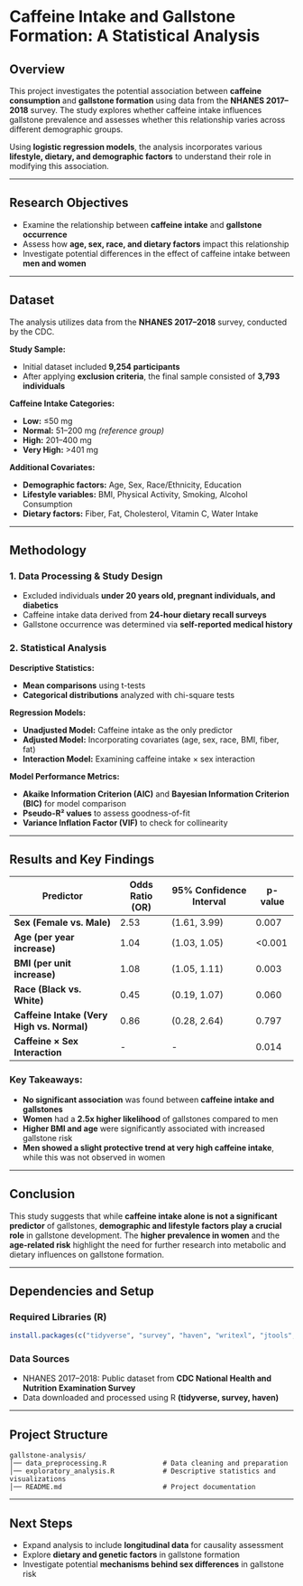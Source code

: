 # **Caffeine Intake and Gallstone Formation: A Statistical Analysis**  

## **Overview**  
This project investigates the potential association between **caffeine consumption** and **gallstone formation** using data from the **NHANES 2017–2018** survey. The study explores whether caffeine intake influences gallstone prevalence and assesses whether this relationship varies across different demographic groups.  

Using **logistic regression models**, the analysis incorporates various **lifestyle, dietary, and demographic factors** to understand their role in modifying this association.  

---

## **Research Objectives**  
- Examine the relationship between **caffeine intake** and **gallstone occurrence**  
- Assess how **age, sex, race, and dietary factors** impact this relationship  
- Investigate potential differences in the effect of caffeine intake between **men and women**  

---

## **Dataset**  
The analysis utilizes data from the **NHANES 2017–2018** survey, conducted by the CDC.  

**Study Sample:**  
- Initial dataset included **9,254 participants**  
- After applying **exclusion criteria**, the final sample consisted of **3,793 individuals**  

**Caffeine Intake Categories:**  
- **Low:** ≤50 mg  
- **Normal:** 51–200 mg *(reference group)*  
- **High:** 201–400 mg  
- **Very High:** >401 mg  

**Additional Covariates:**  
- **Demographic factors:** Age, Sex, Race/Ethnicity, Education  
- **Lifestyle variables:** BMI, Physical Activity, Smoking, Alcohol Consumption  
- **Dietary factors:** Fiber, Fat, Cholesterol, Vitamin C, Water Intake  

---

## **Methodology**  
### **1. Data Processing & Study Design**  
- Excluded individuals **under 20 years old, pregnant individuals, and diabetics**  
- Caffeine intake data derived from **24-hour dietary recall surveys**  
- Gallstone occurrence was determined via **self-reported medical history**  

### **2. Statistical Analysis**  
**Descriptive Statistics:**  
- **Mean comparisons** using t-tests  
- **Categorical distributions** analyzed with chi-square tests  

**Regression Models:**  
- **Unadjusted Model:** Caffeine intake as the only predictor  
- **Adjusted Model:** Incorporating covariates (age, sex, race, BMI, fiber, fat)  
- **Interaction Model:** Examining caffeine intake × sex interaction  

**Model Performance Metrics:**  
- **Akaike Information Criterion (AIC)** and **Bayesian Information Criterion (BIC)** for model comparison  
- **Pseudo-R² values** to assess goodness-of-fit  
- **Variance Inflation Factor (VIF)** to check for collinearity  

---

## **Results and Key Findings**  

| Predictor | Odds Ratio (OR) | 95% Confidence Interval | p-value |
|-----------|--------------|---------------------|---------|
| **Sex (Female vs. Male)** | 2.53 | (1.61, 3.99) | 0.007 |
| **Age (per year increase)** | 1.04 | (1.03, 1.05) | <0.001 |
| **BMI (per unit increase)** | 1.08 | (1.05, 1.11) | 0.003 |
| **Race (Black vs. White)** | 0.45 | (0.19, 1.07) | 0.060 |
| **Caffeine Intake (Very High vs. Normal)** | 0.86 | (0.28, 2.64) | 0.797 |
| **Caffeine × Sex Interaction** | - | - | 0.014 |

### **Key Takeaways:**  
- **No significant association** was found between **caffeine intake and gallstones**  
- **Women** had a **2.5x higher likelihood** of gallstones compared to men  
- **Higher BMI and age** were significantly associated with increased gallstone risk  
- **Men showed a slight protective trend at very high caffeine intake**, while this was not observed in women  

---

## **Conclusion**  
This study suggests that while **caffeine intake alone is not a significant predictor** of gallstones, **demographic and lifestyle factors play a crucial role** in gallstone development. The **higher prevalence in women** and the **age-related risk** highlight the need for further research into metabolic and dietary influences on gallstone formation.  

---

## **Dependencies and Setup**  
### **Required Libraries (R)**  
```r
install.packages(c("tidyverse", "survey", "haven", "writexl", "jtools", "broom", "ggthemes", "car"))
```
### **Data Sources**  
- NHANES 2017–2018: Public dataset from **CDC National Health and Nutrition Examination Survey**  
- Data downloaded and processed using R **(tidyverse, survey, haven)**  

---

## **Project Structure**  
```
gallstone-analysis/
│── data_preprocessing.R              # Data cleaning and preparation
│── exploratory_analysis.R            # Descriptive statistics and visualizations
│── README.md                         # Project documentation
```

---

## **Next Steps**  
- Expand analysis to include **longitudinal data** for causality assessment  
- Explore **dietary and genetic factors** in gallstone formation  
- Investigate potential **mechanisms behind sex differences** in gallstone risk  
